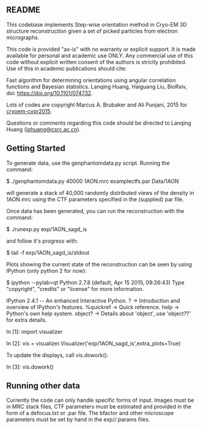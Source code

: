 README
------

This codebase implements Step-wise orientation method in Cryo-EM 3D structure reconstruction given a set of picked particles from electron micrographs.

This code is provided "as-is" with no warranty or explicit support.  It is made available for personal and academic use ONLY.  Any commercial use of this code without explicit written consent of the authors is strictly prohibited. Use of this in academic publications should cite:

Fast algorithm for determining orientations using angular correlation functions and Bayesian statistics. Lanqing Huang, Haiguang Liu, BioRxiv, 
doi: https://doi.org/10.1101/074732.

Lots of codes are copyright Marcus A. Brubaker and Ali Punjani, 2015 for [cryoem-cvpr2015](https://github.com/mbrubake/cryoem-cvpr2015).

Questions or comments regarding this code should be directed to Lanqing Huang (lqhuang@csrc.ac.cn).


Getting Started
---------------

To generate data, use the genphantomdata.py script.  Running the command:

$ ./genphantomdata.py 40000 1AON.mrc examplectfs.par Data/1AON

will generate a stack of 40,000 randomly distributed views of the density in 1AON.mrc using the CTF parameters specified in the (supplied) par file.

Once data has been generated, you can run the reconstruction with the command:

$ ./runexp.py exp/1AON_sagd_is

and follow it's progress with:

$ tail -f exp/1AON_sagd_is/stdout

Plots showing the current state of the reconstruction can be seen by using IPython (only python 2 for now):

$ ipython --pylab=qt
Python 2.7.8 (default, Apr 15 2015, 09:26:43) 
Type "copyright", "credits" or "license" for more information.

IPython 2.4.1 -- An enhanced Interactive Python.
?         -> Introduction and overview of IPython's features.
%quickref -> Quick reference.
help      -> Python's own help system.
object?   -> Details about 'object', use 'object??' for extra details.

In [1]: import visualizer

In [2]: vis = visualizer.Visualizer('exp/1AON_sagd_is',extra_plots=True)

To update the displays, call vis.dowork():

In [3]: vis.dowork()

Running other data
------------------

Currently the code can only handle specific forms of input.  Images must be in MRC stack files, CTF parameters must be estimated and provided in the form of a defocus.txt or .par file.  The bfactor and other microscope parameters must be set by hand in the exp/*/*.params files.
